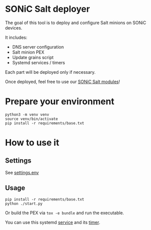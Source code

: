 # SONiC Salt deployer

The goal of this tool is to deploy and configure Salt minions on SONiC devices.

It includes:

* DNS server configuration
* Salt minion PEX
* Update grains script
* Systemd services / timers

Each part will be deployed only if necessary.

Once deployed, feel free to use our [SONiC Salt modules](https://github.com/criteo/sonic-saltstack/tree/main)!

# Prepare your environment

```
python3 -m venv venv
source venv/bin/activate
pip install -r requirements/base.txt
```

# How to use it

## Settings

See [settings.env](settings.env)

## Usage

```
pip install -r requirements/base.txt
python ./start.py
```

Or build the PEX via `tox -e bundle` and run the executable.

You can use this systemd [service](systemd/sonic-salt-deployer.service) and its [timer](systemd/sonic-salt-deployer.timer).
